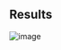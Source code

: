 ## Results

![image](https://github.com/user-attachments/assets/ea0bb442-961f-4de4-b8da-d384d08a2282)
